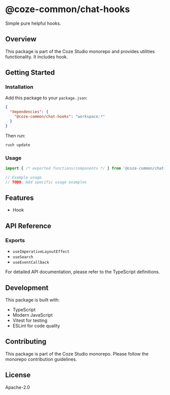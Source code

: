 # @coze-common/chat-hooks

Simple pure helpful hooks.

## Overview

This package is part of the Coze Studio monorepo and provides utilities functionality. It includes hook.

## Getting Started

### Installation

Add this package to your `package.json`:

```json
{
  "dependencies": {
    "@coze-common/chat-hooks": "workspace:*"
  }
}
```

Then run:

```bash
rush update
```

### Usage

```typescript
import { /* exported functions/components */ } from '@coze-common/chat-hooks';

// Example usage
// TODO: Add specific usage examples
```

## Features

- Hook

## API Reference

### Exports

- `useImperativeLayoutEffect`
- `useSearch`
- `useEventCallback`


For detailed API documentation, please refer to the TypeScript definitions.

## Development

This package is built with:

- TypeScript
- Modern JavaScript
- Vitest for testing
- ESLint for code quality

## Contributing

This package is part of the Coze Studio monorepo. Please follow the monorepo contribution guidelines.

## License

Apache-2.0
